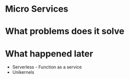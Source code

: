 # Micro Services

# What problems does it solve

# What happened later

* Serverless - Function as a service
* Unikernels
